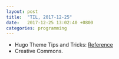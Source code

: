 ```yaml
---
layout: post
title:  "TIL, 2017-12-25"
date:   2017-12-25 13:02:40 +0800
categories: programming
---
```


- Hugo Theme Tips and Tricks: [Reference](https://medium.com/@jeffmcmorris/tips-and-tricks-for-building-a-theme-in-hugo-4806bdd747d7)
- Creative Commons.
